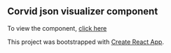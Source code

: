 ## Corvid json visualizer component

To view the component, [click here](https://yoavaa.github.io/corvid-json-visualizer/build/index.html)

This project was bootstrapped with [Create React App](https://github.com/facebookincubator/create-react-app).

